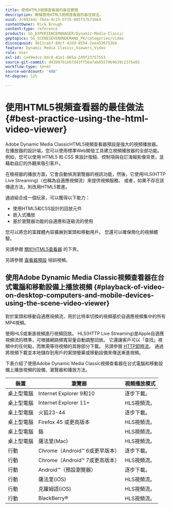 ```yaml
---
title: 使用HTML5視頻查看器的最佳實踐
description: 瞭解使用HTML5視頻查看器的最佳做法。
uuid: 3c8924dc-7bea-4c25-b77b-005f57b71b64
contentOwner: Rick Brough
content-type: reference
products: SG_EXPERIENCEMANAGER/Dynamic-Media-Classic
geptopics: SG_SCENESEVENONDEMAND_PK/categories/video
discoiquuid: 4b11cab7-88cf-42dd-8554-2eea530753bb
feature: Dynamic Media Classic,Viewers,Video
role: User
exl-id: ce49e4ce-8dc0-41e1-865a-249f23757553
source-git-commit: d43b0791e67d43ff56a7ab85570b9639c2375e05
workflow-type: tm+mt
source-wordcount: '488'
ht-degree: 12%

---
```


# 使用HTML5視頻查看器的最佳做法{#best-practice-using-the-html-video-viewer}

Adobe Dynamic Media ClassicHTML5視頻查看器預設是強大的視頻播放器。 在播放器的設計端，您可以使用標準Web開發工具建立視頻播放器的全部功能。 例如，您可以使用 HTML5 和 CSS 來設計按鈕、控制項與自訂海報影像背景，並藉助自訂的外觀來吸引客戶。

在檢視器的播放方面，它會自動偵測瀏覽器的視訊功能，然後，它使用HLS(HTTP Live Streaming)（也稱為自適應視頻流）來提供視頻服務。 或者，如果不存在該傳遞方法，則改用HTML5累進。

通過組合成一個玩家，可以獲得以下能力：

* 使用HTML5和CSS設計的回放元件
* 嵌入式播放
* 基於瀏覽器功能的自適應和逐級流的使用

您可以將您的富媒體內容擴展到案頭和移動用戶。 您還可以確保簡化的視頻體驗。

另請參閱 [關於HTML5查看器](https://experienceleague.adobe.com/docs/dynamic-media-developer-resources/library/viewers-for-aem-assets-only/c-html5-aem-asset-viewers.html?lang=en#viewers-for-aem-assets-only) 的下界。

另請參閱 [查看器預設](https://s7d5.scene7.com/s7viewers/html5/VideoViewer.html?videoserverurl=https://s7d5.scene7.com/is/content/&amp;emailurl=https://s7d5.scene7.com/s7/emailFriend&amp;serverUrl=https://s7d5.scene7.com/is/image/&amp;config=Scene7SharedAssets/Universal_HTML5_Video&amp;contenturl=https://s7d5.scene7.com/skins/&amp;asset=S7tutorials/550_viewer-presets_converted%20renamed_Done-AVS) 培訓視頻。

## 使用Adobe Dynamic Media Classic視頻查看器在台式電腦和移動設備上播放視頻 {#playback-of-video-on-desktop-computers-and-mobile-devices-using-the-scene-video-viewer}

對於案頭和移動自適應視頻流，用於比特率切換的視頻基於自適應視頻集中的所有MP4視頻。

使用HLS或漸進視頻進行視頻回放。 HLS(HTTP Live Streaming)是Apple自適應視頻流的標準，可根據網路頻寬容量自動調整回放。 它還讓客戶可以「查找」視頻中的任何點，而無需等待視頻的其餘部分下載。 另請參閱 [HTTP即時流](https://developer.apple.com/streaming/)。 通過將視頻下載並本地儲存到用戶的案頭螢幕或移動設備來傳送漸進視頻。

下表介紹了使用Adobe Dynamic Media Classic視頻查看器在台式電腦和移動設備上播放視頻的設備、瀏覽器和播放方法。

| 裝置 | 瀏覽器 | 視頻播放模式 |
|--- |--- |--- |
| 桌上型電腦 | Internet Explorer 9和10 | 逐步下載。 |
| 桌上型電腦 | Internet Explorer 11+ | HLS視頻流。 |
| 桌上型電腦 | 火狐23-44 | 逐步下載。 |
| 桌上型電腦 | Firefox 45 或更高版本 | HLS視頻流。 |
| 桌上型電腦 | 鉻 | HLS視頻流。 |
| 桌上型電腦 | 薩法里(Mac) | HLS視頻流。 |
| 行動 | Chrome（Android™ 6或更早版本） | 逐步下載。 |
| 行動 | Chrome（Android™ 7或更高版本） | HLS視頻流。 |
| 行動 | Android™（預設瀏覽器） | 逐步下載。 |
| 行動 | 薩法里(iOS) | HLS視頻流。 |
| 行動 | 克羅姆語(iOS) | HLS視頻流。 |
| 行動 | BlackBerry® | HLS視頻流。 |
